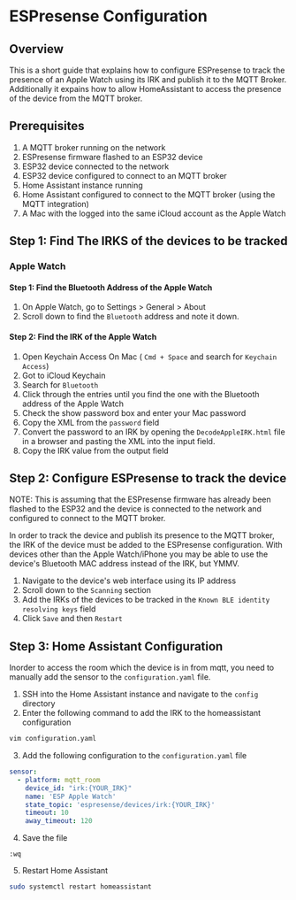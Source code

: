 # ESPresense Configuration

## Overview

This is a short guide that explains how to configure ESPresense to track the presence of an Apple Watch using its IRK and publish it to the MQTT Broker. Additionally it expains how to allow HomeAssistant to access the presence of the device from the MQTT broker.

## Prerequisites

1. A MQTT broker running on the network
2. ESPresense firmware flashed to an ESP32 device
3. ESP32 device connected to the network
4. ESP32 device configured to connect to an MQTT broker
5. Home Assistant instance running
6. Home Assistant configured to connect to the MQTT broker (using the MQTT integration)
7. A Mac with the logged into the same iCloud account as the Apple Watch

## Step 1: Find The IRKS of the devices to be tracked
 
### Apple Watch


#### Step 1: Find the Bluetooth Address of the Apple Watch

1. On Apple Watch, go to Settings > General > About
2. Scroll down to find the `Bluetooth` address and note it down.

#### Step 2: Find the IRK of the Apple Watch

1. Open Keychain Access On Mac ( `Cmd + Space` and search for `Keychain Access`)
2. Got to iCloud Keychain
3. Search for `Bluetooth`
4. Click through the entries until you find the one with the Bluetooth address of the Apple Watch
5. Check the show password box and enter your Mac password
6. Copy the XML from the `password` field
7. Convert the password to an IRK by opening the `DecodeAppleIRK.html` file in a browser and pasting the XML into the input field.
8. Copy the IRK value from the output field

## Step 2: Configure ESPresense to track the device

NOTE: This is assuming that the ESPresense firmware has already been flashed to the ESP32 and the device is connected to the network and configured to connect to the MQTT broker.

In order to track the device and publish its presence to the MQTT broker, the IRK of the device must be added to the ESPresense configuration. With devices other than the Apple Watch/iPhone you may be able to use the device's Bluetooth MAC address instead of the IRK, but YMMV.

1. Navigate to the device's web interface using its IP address
2. Scroll down to the `Scanning` section
3. Add the IRKs of the devices to be tracked in the `Known BLE identity resolving keys` field
4. Click `Save` and then `Restart`

## Step 3: Home Assistant Configuration

Inorder to access the room which the device is in from mqtt, you need to manually add the sensor to the `configuration.yaml` file.

1. SSH into the Home Assistant instance and navigate to the `config` directory
2. Enter the following command to add the IRK to the homeassistant configuration

```bash
vim configuration.yaml
```

3. Add the following configuration to the `configuration.yaml` file

```yaml
sensor:
  - platform: mqtt_room
    device_id: "irk:{YOUR_IRK}"
    name: 'ESP Apple Watch'
    state_topic: 'espresense/devices/irk:{YOUR_IRK}'
    timeout: 10
    away_timeout: 120
```

4. Save the file

```vim
:wq
```

5. Restart Home Assistant

```bash
sudo systemctl restart homeassistant
```